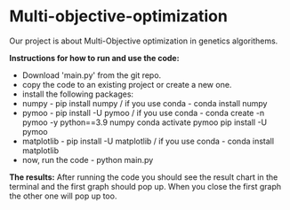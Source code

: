 # Multi-objective-optimization

Our project is about Multi-Objective optimization in genetics algorithems.

**Instructions for how to run and use the code:**
- Download 'main.py' from the git repo.
- copy the code to an existing project or create a new one.
- install the following packages: 
-   numpy - pip install numpy / if you use conda - conda install numpy
-   pymoo - pip install -U pymoo / if you use conda - conda create -n pymoo -y python==3.9 numpy
                                                      conda activate pymoo
                                                      pip install -U pymoo
-   matplotlib - pip install -U matplotlib / if you use conda - conda install matplotlib
- now, run the code - python main.py

**The results:**
After running the code you should see the result chart in the terminal and the first graph should pop up.
When you close the first graph the other one will pop up too.
